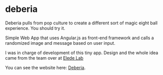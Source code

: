 # deberia
Deberia pulls from pop culture to create a different sort of magic eight ball experience. You should try it. 

Simple Web App that uses Angular.js as front-end framework and calls a randomized image and message based on user input. 

I was in charge of development of this tiny app. Design and the whole idea came from the team over at [Elede Lab](http://eledelab.co)

You can see the website here: [Deberia](http://deberia.eledelab.co).

